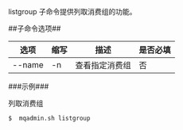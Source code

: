 listgroup 子命令提供列取消费组的功能。

##子命令选项##

|选项       |缩写 |描述                                                   |是否必填|
|-----------|-----|----------------------------------------------------|--------|
|--name     |-n   |查看指定消费组                                             |否      |

###示例###

列取消费组

   ```lang-javascript
   $  mqadmin.sh listgroup
   ```